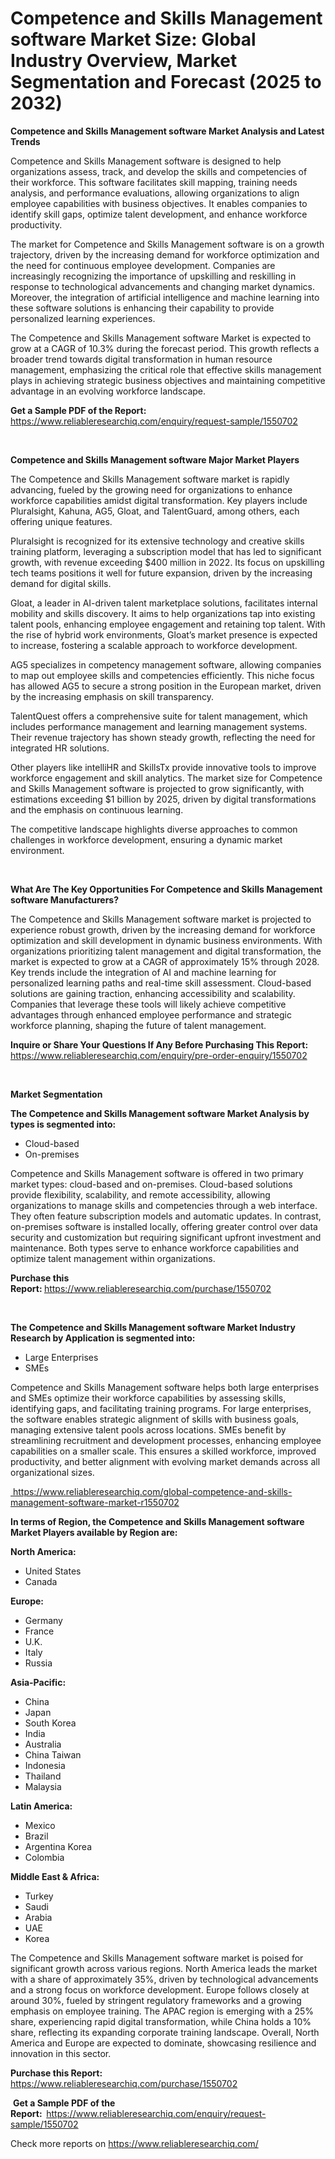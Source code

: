 <p><h1>Competence and Skills Management software Market Size: Global Industry Overview, Market Segmentation and Forecast (2025 to 2032)</h1></p><p><strong>Competence and Skills Management software Market Analysis and Latest Trends</strong></p>
<p><p>Competence and Skills Management software is designed to help organizations assess, track, and develop the skills and competencies of their workforce. This software facilitates skill mapping, training needs analysis, and performance evaluations, allowing organizations to align employee capabilities with business objectives. It enables companies to identify skill gaps, optimize talent development, and enhance workforce productivity.</p><p>The market for Competence and Skills Management software is on a growth trajectory, driven by the increasing demand for workforce optimization and the need for continuous employee development. Companies are increasingly recognizing the importance of upskilling and reskilling in response to technological advancements and changing market dynamics. Moreover, the integration of artificial intelligence and machine learning into these software solutions is enhancing their capability to provide personalized learning experiences.</p><p>The Competence and Skills Management software Market is expected to grow at a CAGR of 10.3% during the forecast period. This growth reflects a broader trend towards digital transformation in human resource management, emphasizing the critical role that effective skills management plays in achieving strategic business objectives and maintaining competitive advantage in an evolving workforce landscape.</p></p>
<p><strong>Get a Sample PDF of the Report:&nbsp;</strong> <a href="https://www.reliableresearchiq.com/enquiry/request-sample/1550702?utm_campaign=99&utm_medium=2&utm_source=Github&utm_content=ia&utm_term=11032025&utm_id=competence-and-skills-management-software">https://www.reliableresearchiq.com/enquiry/request-sample/1550702</a></p>
<p>&nbsp;</p>
<p><strong>Competence and Skills Management software Major Market Players</strong></p>
<p><p>The Competence and Skills Management software market is rapidly advancing, fueled by the growing need for organizations to enhance workforce capabilities amidst digital transformation. Key players include Pluralsight, Kahuna, AG5, Gloat, and TalentGuard, among others, each offering unique features.</p><p>Pluralsight is recognized for its extensive technology and creative skills training platform, leveraging a subscription model that has led to significant growth, with revenue exceeding $400 million in 2022. Its focus on upskilling tech teams positions it well for future expansion, driven by the increasing demand for digital skills.</p><p>Gloat, a leader in AI-driven talent marketplace solutions, facilitates internal mobility and skills discovery. It aims to help organizations tap into existing talent pools, enhancing employee engagement and retaining top talent. With the rise of hybrid work environments, Gloat’s market presence is expected to increase, fostering a scalable approach to workforce development.</p><p>AG5 specializes in competency management software, allowing companies to map out employee skills and competencies efficiently. This niche focus has allowed AG5 to secure a strong position in the European market, driven by the increasing emphasis on skill transparency.</p><p>TalentQuest offers a comprehensive suite for talent management, which includes performance management and learning management systems. Their revenue trajectory has shown steady growth, reflecting the need for integrated HR solutions.</p><p>Other players like intelliHR and SkillsTx provide innovative tools to improve workforce engagement and skill analytics. The market size for Competence and Skills Management software is projected to grow significantly, with estimations exceeding $1 billion by 2025, driven by digital transformations and the emphasis on continuous learning.</p><p>The competitive landscape highlights diverse approaches to common challenges in workforce development, ensuring a dynamic market environment.</p></p>
<p>&nbsp;</p>
<p><strong>What Are The Key Opportunities For Competence and Skills Management software Manufacturers?</strong></p>
<p><p>The Competence and Skills Management software market is projected to experience robust growth, driven by the increasing demand for workforce optimization and skill development in dynamic business environments. With organizations prioritizing talent management and digital transformation, the market is expected to grow at a CAGR of approximately 15% through 2028. Key trends include the integration of AI and machine learning for personalized learning paths and real-time skill assessment. Cloud-based solutions are gaining traction, enhancing accessibility and scalability. Companies that leverage these tools will likely achieve competitive advantages through enhanced employee performance and strategic workforce planning, shaping the future of talent management.</p></p>
<p><strong>Inquire or Share Your Questions If Any Before Purchasing This Report:</strong> <a href="https://www.reliableresearchiq.com/enquiry/pre-order-enquiry/1550702?utm_campaign=99&utm_medium=2&utm_source=Github&utm_content=ia&utm_term=11032025&utm_id=competence-and-skills-management-software">https://www.reliableresearchiq.com/enquiry/pre-order-enquiry/1550702</a></p>
<p>&nbsp;</p>
<p><strong>Market Segmentation</strong></p>
<p><strong>The Competence and Skills Management software Market Analysis by types is segmented into:</strong></p>
<p><ul><li>Cloud-based</li><li>On-premises</li></ul></p>
<p><p>Competence and Skills Management software is offered in two primary market types: cloud-based and on-premises. Cloud-based solutions provide flexibility, scalability, and remote accessibility, allowing organizations to manage skills and competencies through a web interface. They often feature subscription models and automatic updates. In contrast, on-premises software is installed locally, offering greater control over data security and customization but requiring significant upfront investment and maintenance. Both types serve to enhance workforce capabilities and optimize talent management within organizations.</p></p>
<p><strong>Purchase this Report:&nbsp;</strong><a href="https://www.reliableresearchiq.com/purchase/1550702?utm_campaign=99&utm_medium=2&utm_source=Github&utm_content=ia&utm_term=11032025&utm_id=competence-and-skills-management-software">https://www.reliableresearchiq.com/purchase/1550702</a></p>
<p>&nbsp;</p>
<p><strong>The Competence and Skills Management software Market Industry Research by Application is segmented into:</strong></p>
<p><ul><li>Large Enterprises</li><li>SMEs</li></ul></p>
<p><p>Competence and Skills Management software helps both large enterprises and SMEs optimize their workforce capabilities by assessing skills, identifying gaps, and facilitating training programs. For large enterprises, the software enables strategic alignment of skills with business goals, managing extensive talent pools across locations. SMEs benefit by streamlining recruitment and development processes, enhancing employee capabilities on a smaller scale. This ensures a skilled workforce, improved productivity, and better alignment with evolving market demands across all organizational sizes.</p></p>
<p><a href="https://www.reliableresearchiq.com/global-competence-and-skills-management-software-market-r1550702?utm_campaign=99&utm_medium=2&utm_source=Github&utm_content=ia&utm_term=11032025&utm_id=competence-and-skills-management-software">&nbsp;https://www.reliableresearchiq.com/global-competence-and-skills-management-software-market-r1550702</a></p>
<p><strong>In terms of Region, the Competence and Skills Management software Market Players available by Region are:</strong></p>
<p>
    <p> <strong> North America: </strong>
        <ul>
            <li>United States</li>
            <li>Canada</li>
        </ul>
        </p> 
    <p> <strong> Europe: </strong>
        <ul>
            <li>Germany</li>
            <li>France</li>
            <li>U.K.</li>
            <li>Italy</li>
            <li>Russia</li>
        </ul>
        </p> 
    <p> <strong> Asia-Pacific: </strong>
        <ul>
            <li>China</li>
            <li>Japan</li>
            <li>South Korea</li>
            <li>India</li>
            <li>Australia</li>
            <li>China Taiwan</li>
            <li>Indonesia</li>
            <li>Thailand</li>
            <li>Malaysia</li>
        </ul>
        </p> 
    <p> <strong> Latin America: </strong>
        <ul>
            <li>Mexico</li>
            <li>Brazil</li>
            <li>Argentina Korea</li>
            <li>Colombia</li>
        </ul>
        </p> 
    <p> <strong> Middle East & Africa: </strong>
        <ul>
            <li>Turkey</li>
            <li>Saudi</li>
            <li>Arabia</li>
            <li>UAE</li>
            <li>Korea</li>
        </ul>
    </p>
    </p>
<p><p>The Competence and Skills Management software market is poised for significant growth across various regions. North America leads the market with a share of approximately 35%, driven by technological advancements and a strong focus on workforce development. Europe follows closely at around 30%, fueled by stringent regulatory frameworks and a growing emphasis on employee training. The APAC region is emerging with a 25% share, experiencing rapid digital transformation, while China holds a 10% share, reflecting its expanding corporate training landscape. Overall, North America and Europe are expected to dominate, showcasing resilience and innovation in this sector.</p></p>
<p><strong>Purchase this Report: </strong><a href="https://www.reliableresearchiq.com/purchase/1550702?utm_campaign=99&utm_medium=2&utm_source=Github&utm_content=ia&utm_term=11032025&utm_id=competence-and-skills-management-software">https://www.reliableresearchiq.com/purchase/1550702</a></p>
<p>&nbsp;<strong>Get a Sample PDF of the Report:&nbsp;&nbsp;</strong><a href="https://www.reliableresearchiq.com/enquiry/request-sample/1550702?utm_campaign=99&utm_medium=2&utm_source=Github&utm_content=ia&utm_term=11032025&utm_id=competence-and-skills-management-software">https://www.reliableresearchiq.com/enquiry/request-sample/1550702</a></p>
<p><strong></strong></p>
<p>Check more reports on <a href="https://www.reliableresearchiq.com/?utm_campaign=99&utm_medium=2&utm_source=Github&utm_content=ia&utm_term=11032025&utm_id=competence-and-skills-management-software">https://www.reliableresearchiq.com/</a></p>